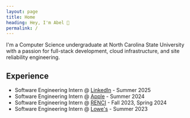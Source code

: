 ```yaml
---
layout: page
title: Home
heading: Hey, I'm Abel 👋
permalink: /
---
```


I'm a Computer Science undergraduate at North Carolina State University with a passion for full-stack development, cloud infrastructure, and site reliability engineering.

## Experience

- Software Engineering Intern @ [LinkedIn](https://about.linkedin.com/) - Summer 2025
- Software Engineering Intern @ [Apple](https://www.apple.com/) - Summer 2024
- Software Engineering Intern @ [RENCI](https://renci.org/) - Fall 2023, Spring 2024
- Software Engineering Intern @ [Lowe's](https://talent.lowes.com/us/en/tech) - Summer 2023
